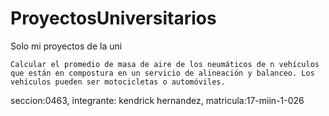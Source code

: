 # ProyectosUniversitarios
Solo mi proyectos de la uni


	Calcular el promedio de masa de aire de los neumáticos de n vehículos que están en compostura en un servicio de alineación y balanceo. Los vehículos pueden ser motocicletas o automóviles.

seccion:0463, integrante: kendrick hernandez, matricula:17-miin-1-026
